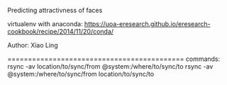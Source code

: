 Predicting attractivness of faces 

virtualenv with anaconda: https://uoa-eresearch.github.io/eresearch-cookbook/recipe/2014/11/20/conda/

Author: Xiao Ling



===========================================
commands:
rsync -av location/to/sync/from <user>@system:/where/to/sync/to
rsync -av <user>@system:/where/to/sync/from location/to/sync/to
